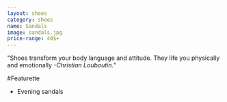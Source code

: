 ```yaml
---
layout: shoes
category: shoes
name: Sandals
image: sandals.jpg
price-range: 40$+
---
```


"Shoes transform your body language and attitude. They life you physically and emotionally *-Christian Louboutin.*"

#Featurette
- Evening sandals
